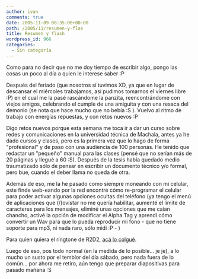 ```yaml
---
author: ivan
comments: true
date: 2005-11-09 08:35:00+00:00
path: /2005/11/resumen-y-flas
title: Resumen y flash
wordpress_id: 966
categories:
  - Sin categoría
---
```


Como para no decir que no me doy tiempo de escribir algo, pongo las cosas un poco al día a quien le interese saber :P

Después del feriado (que nosotros sí tuvimos XD, ya que en lugar de descansar el miércoles trabajamos, así pudimos tomarnos el viernes libre :P) en el cual me la pasé rascándome la panzita, reencontrándome con viejos amigos, celebrando el cumple de una amiguita y con una resaca del demonio (se nota que hace mucho que no bebía :S ). Vuelvo al ritmo de trabajo con energías repuestas, y con retos nuevos :P

Digo retos nuevos porque esta semana me toca ir a dar un curso sobre redes y comunicaciones en la universidad técnica de Machala, antes ya he dado cursos y clases, pero es la primera vez que lo hago de forma "profesional" y de paso con una audiencia de 100 personas. He tenido que redactar un "pequeño" manual para las clases (pensé que no serían más de 20 páginas y llegué a 60 :S). Después de la tesis había quedado medio traumatizado sólo de pensar en escribir un documento técnico y/o formal, pero bue, cuando el deber llama no queda de otra.

Además de eso, me la he pasado como siempre moneando con mi celular, este finde web-eando por la red encontré cómo re-programar el celular para poder activar algunas opciones ocultas del teléfono (ya tengo el menú de aplicaciones que (/)ovistar no me quería habilitar, aumenté el límite de caracteres para los mensajes, eliminé unas opciones que me caían chancho, activé la opción de modificar el Alpha Tag y aprendí cómo convertir un Wav para que lo pueda reproducir mi fono - que no tiene soporte para mp3, ni nada raro, sólo midi :P - )

Para quien quiera el ringtone de R2D2, [acá lo colgué](https://www.freewebs.com/nanoboy_ec/descargas.htm).

Luego de eso, pos todo normal (en la medida de lo posible... je je), a lo mucho un susto por el temblor del día sábado, pero nada fuera de lo común... por ahora me retiro, aún tengo que preparar diapositivas para pasado mañana :S
